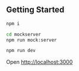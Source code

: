 ## Getting Started

```bash
npm i
```

```bash
cd mockserver
npm run mock:server
```

```bash
npm run dev
```

Open [http://localhost:3000](http://localhost:3000) 
